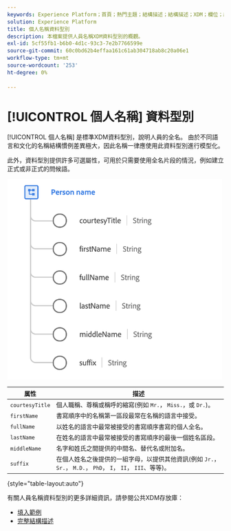 ```yaml
---
keywords: Experience Platform；首頁；熱門主題；結構描述；結構描述；XDM；欄位；結構描述；全名；xdm：fullName；人員名稱；名稱；資料型別；資料型別；
solution: Experience Platform
title: 個人名稱資料型別
description: 本檔案提供人員名稱XDM資料型別的概觀。
exl-id: 5cf55fb1-b6b0-4d1c-93c3-7e2b7766599e
source-git-commit: 60c0bd62b4effaa161c61ab304718ab8c20a06e1
workflow-type: tm+mt
source-wordcount: '253'
ht-degree: 0%

---
```


# [!UICONTROL 個人名稱] 資料型別

[!UICONTROL 個人名稱] 是標準XDM資料型別，說明人員的全名。 由於不同語言和文化的名稱結構慣例差異極大，因此名稱一律應使用此資料型別進行模型化。

此外，資料型別提供許多可選屬性，可用於只需要使用全名片段的情況，例如建立正式或非正式的問候語。

<img src="../images/data-types/person-name.png" width="500" /><br />

| 属性 | 描述 |
| --- | --- |
| `courtesyTitle` | 個人職稱、尊稱或稱呼的縮寫(例如 `Mr.`， `Miss.`，或 `Dr.`)。 |
| `firstName` | 書寫順序中的名稱第一區段最常在名稱的語言中接受。 |
| `fullName` | 以姓名的語言中最常被接受的書寫順序書寫的個人全名。 |
| `lastName` | 在姓名的語言中最常被接受的書寫順序的最後一個姓名區段。 |
| `middleName` | 名字和姓氏之間提供的中間名、替代名或附加名。 |
| `suffix` | 在個人姓名之後提供的一組字母，以提供其他資訊(例如 `Jr.`， `Sr.`， `M.D.`， `PhD`， `I`， `II`， `III`、等等)。 |

{style="table-layout:auto"}

有關人員名稱資料型別的更多詳細資訊，請參閱公共XDM存放庫：

* [填入範例](https://github.com/adobe/xdm/blob/master/components/datatypes/person/person-name.example.1.json)
* [完整結構描述](https://github.com/adobe/xdm/blob/master/components/datatypes/person/person-name.schema.json)
